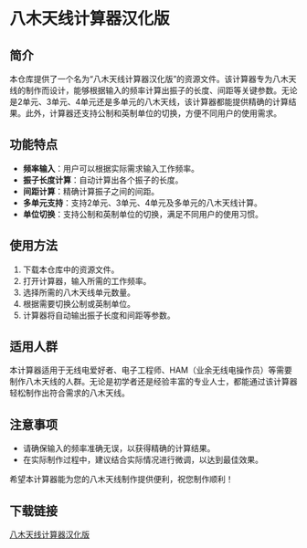 # 八木天线计算器汉化版

## 简介

本仓库提供了一个名为“八木天线计算器汉化版”的资源文件。该计算器专为八木天线的制作而设计，能够根据输入的频率计算出振子的长度、间距等关键参数。无论是2单元、3单元、4单元还是多单元的八木天线，该计算器都能提供精确的计算结果。此外，计算器还支持公制和英制单位的切换，方便不同用户的使用需求。

## 功能特点

- **频率输入**：用户可以根据实际需求输入工作频率。
- **振子长度计算**：自动计算出各个振子的长度。
- **间距计算**：精确计算振子之间的间距。
- **多单元支持**：支持2单元、3单元、4单元及多单元的八木天线计算。
- **单位切换**：支持公制和英制单位的切换，满足不同用户的使用习惯。

## 使用方法

1. 下载本仓库中的资源文件。
2. 打开计算器，输入所需的工作频率。
3. 选择所需的八木天线单元数量。
4. 根据需要切换公制或英制单位。
5. 计算器将自动输出振子长度和间距等参数。

## 适用人群

本计算器适用于无线电爱好者、电子工程师、HAM（业余无线电操作员）等需要制作八木天线的人群。无论是初学者还是经验丰富的专业人士，都能通过该计算器轻松制作出符合需求的八木天线。

## 注意事项

- 请确保输入的频率准确无误，以获得精确的计算结果。
- 在实际制作过程中，建议结合实际情况进行微调，以达到最佳效果。

希望本计算器能为您的八木天线制作提供便利，祝您制作顺利！

## 下载链接

[八木天线计算器汉化版](https://pan.quark.cn/s/44ec41fbff2d)